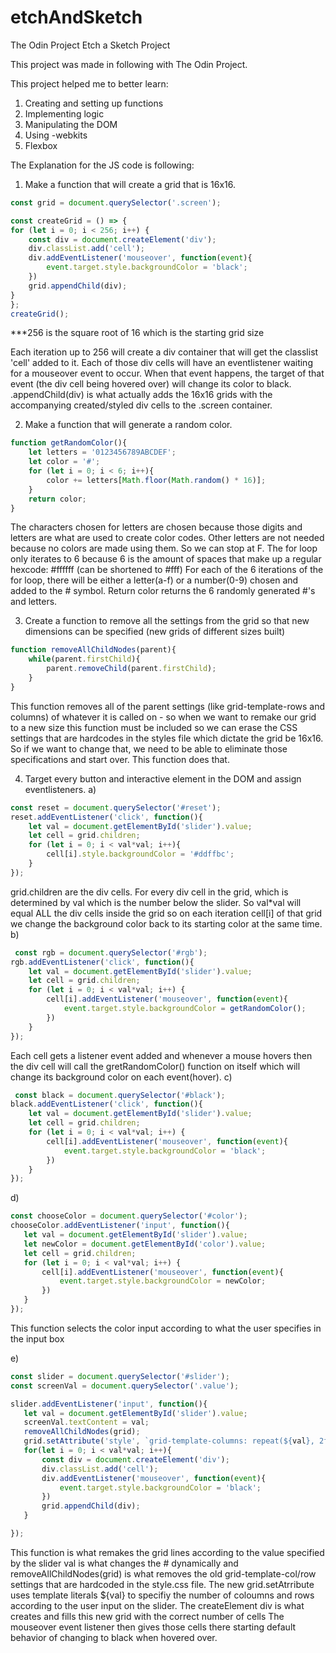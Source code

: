 # etchAndSketch
The Odin Project Etch a Sketch Project


This project was made in following with The Odin Project.

This project helped me to better learn:
1) Creating and setting up functions
2) Implementing logic
3) Manipulating the DOM
4) Using -webkits
5) Flexbox

The Explanation for the JS code is following:

1) Make a function that will create a grid that is 16x16.

```JavaScript 
const grid = document.querySelector('.screen');

const createGrid = () => {
for (let i = 0; i < 256; i++) {
    const div = document.createElement('div');
    div.classList.add('cell');
    div.addEventListener('mouseover', function(event){
        event.target.style.backgroundColor = 'black';
    })
    grid.appendChild(div); 
}
};
createGrid();
```
***256 is the square root of 16 which is the starting grid size



Each iteration up to 256 will create a div container that will get the classlist 'cell' added to it. Each of those div cells will have an eventlistener waiting for a mouseover event to occur. When that event happens, the target of that event (the div cell being hovered over) will change its color to black. 
.appendChild(div) is what actually adds the 16x16 grids with the accompanying created/styled div cells to the .screen container.

2) Make a function that will generate a random color.

```JavaScript
function getRandomColor(){
    let letters = '0123456789ABCDEF';
    let color = '#';
    for (let i = 0; i < 6; i++){
        color += letters[Math.floor(Math.random() * 16)];
    }
    return color;
}
```
The characters chosen for letters are chosen because those digits and letters are what are used to create color codes. Other letters are not needed because no colors are made using them. So we can stop at F.
The for loop only iterates to 6 because 6 is the amount of spaces that make up a regular hexcode: #ffffff (can be shortened to #fff)
For each of the 6 iterations of the for loop, there will be either a letter(a-f) or a number(0-9) chosen and added to the # symbol.
Return color returns the 6 randomly generated #'s and letters.

3) Create a function to remove all the settings from the grid so that new dimensions can be specified (new grids of different sizes built)

```JavaScript
function removeAllChildNodes(parent){
    while(parent.firstChild){
        parent.removeChild(parent.firstChild);
    }
}
```
This function removes all of the parent settings (like grid-template-rows and columns) of whatever it is called on - so when we want to remake our grid to a new size this function must be included so we can erase the CSS settings that are hardcodes in the styles file which dictate the grid be 16x16. So if we want to change that, we need to be able to eliminate those specifications and start over. This function does that. 

4) Target every button and interactive element in the DOM and assign eventlisteners.
a)
```JavaScript
const reset = document.querySelector('#reset');
reset.addEventListener('click', function(){
    let val = document.getElementById('slider').value;
    let cell = grid.children;
    for (let i = 0; i < val*val; i++){
        cell[i].style.backgroundColor = '#ddffbc';
    }
});
```
grid.children are the div cells. For every div cell in the grid, which is determined by val which is the number below the slider. So val*val will equal ALL the div cells inside the grid so on each iteration cell[i] of that grid we change the background color back to its starting color at the same time. 
b)
```JavaScript
 const rgb = document.querySelector('#rgb');
rgb.addEventListener('click', function(){
    let val = document.getElementById('slider').value;
    let cell = grid.children;
    for (let i = 0; i < val*val; i++) {
        cell[i].addEventListener('mouseover', function(event){
            event.target.style.backgroundColor = getRandomColor();
        })
    }
});
 ```
 
 Each cell gets a listener event added and whenever a mouse hovers then the div cell will call the gretRandomColor() function on itself which will change its background color on each event(hover).
 c)
```JavaScript
 const black = document.querySelector('#black');
black.addEventListener('click', function(){
    let val = document.getElementById('slider').value;
    let cell = grid.children;
    for (let i = 0; i < val*val; i++) {
        cell[i].addEventListener('mouseover', function(event){
            event.target.style.backgroundColor = 'black';
        })
    }
});

 ```
 
 d)
 ```JavaScript
 const chooseColor = document.querySelector('#color');
chooseColor.addEventListener('input', function(){
    let val = document.getElementById('slider').value;
    let newColor = document.getElementById('color').value;
    let cell = grid.children;
    for (let i = 0; i < val*val; i++) {
        cell[i].addEventListener('mouseover', function(event){
            event.target.style.backgroundColor = newColor;
        })
    }
});
 ```
 This function selects the color input according to what the user specifies in the input box
 
 e)
 ```JavaScript
 const slider = document.querySelector('#slider');
const screenVal = document.querySelector('.value');

slider.addEventListener('input', function(){
    let val = document.getElementById('slider').value;
    screenVal.textContent = val;
    removeAllChildNodes(grid);
    grid.setAttribute('style', `grid-template-columns: repeat(${val}, 2fr); grid-template-rows: repeat(${val}, 2fr);`);
    for(let i = 0; i < val*val; i++){
        const div = document.createElement('div');
        div.classList.add('cell');
        div.addEventListener('mouseover', function(event){
            event.target.style.backgroundColor = 'black';
        })
        grid.appendChild(div);
    }

});
 ```
This function is what remakes the grid lines according to the value specified by the slider
val is what changes the # dynamically and removeAllChildNodes(grid) is what removes the old grid-template-col/row settings that are hardcoded in the style.css file.  The new grid.setAtrribute uses template literals ${val} to specifiy the number of coloumns and rows according to the user input on the slider.
The createElement div is what creates and fills this new grid with the correct number of cells
The mouseover event listener then gives those cells there starting default behavior of changing to black when hovered over. 
